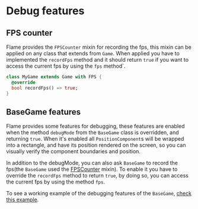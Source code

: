 # Debug features

## FPS counter

Flame provides the `FPSCounter` mixin for recording the fps, this mixin can be applied on any class that extends from `Game`. When applied you have to implemented the `recordFps` method and it should return `true` if you want to access the current fps by using the `fps` method`.

```dart
class MyGame extends Game with FPS {
  @override
  bool recordFps() => true;
}
```

## BaseGame features

Flame provides some features for debugging, these features are enabled when the method `debugMode` from the `BaseGame` class is overridden, and returning `true`. When it's enabled all `PositionComponent`s will be wrapped into a rectangle, and have its position rendered on the screen, so you can visually verify the component boundaries and position.

In addition to the debugMode, you can also ask `BaseGame` to record the fps(the `BaseGame` used the [FPSCounter](fps-counter) mixin). To enable it you have to override the `recordFps` method to return `true`, by doing so, you can access the current fps by using the method `fps`.

To see a working example of the debugging features of the `BaseGame`, [check this example](https://github.com/flame-engine/flame/tree/master/doc/examples/debug).
